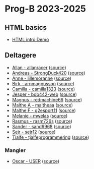 # Prog-B 2023-2025

## HTML basics
- [HTML intro Demo](html-demo/)


## Deltagere

- [Allan - allanracer](https://allanracer.github.io/) ([source](https://github.com/allanracer/allanracer.github.io))
- [Andreas - StrongDuck420](https://StrongDuck420.github.io/) ([source](https://github.com/StrongDuck420/StrongDuck420.github.io))
- [Anne - lillemoranne](https://lillemoranne.github.io/) ([source](https://github.com/lillemoranne/lillemoranne.github.io))
- [Birk - arnmagnusson](https://arnmagnusson.github.io/) ([source](https://github.com/arnmagnusson/arnmagnusson.github.io))
- [Camilla - camilla1323](https://camilla1323.github.io/) ([source](https://github.com/camilla1323/camilla1323.github.io))
- [Jesper - bob442-web](https://bob442-web.github.io/) ([source](https://github.com/bob442-web/bob442-web.github.io))
- [Magnus - redmachine66](https://redmachine66.github.io/) ([source](https://github.com/redmachine66/redmachine66.github.io))
- [Malthe A - maltheaa](https://maltheaa.github.io/) ([source](https://github.com/maltheaa/maltheaa.github.io))
- [Malthe F - g2esport11](https://g2esport11.github.io/) ([source](https://github.com/g2esport11/g2esport11.github.io))
- [Melanie - mwelas](https://mwelas.github.io/) ([source](https://github.com/mwelas/mwelas.github.io))
- [Rasmus - rasm726s](https://rasm726s.github.io/) ([source](https://github.com/rasm726s/rasm726s.github.io))
- [Sander - sand6968](https://sand6968.github.io/) ([source](https://github.com/sand6968/sand6968.github.io))
- [Sejr - sejr12](https://sejr12.github.io/) ([source](https://github.com/sejr12/sejr12.github.io))
- [Tjalfe - tjalfeprogrammering](https://tjalfeprogrammering.github.io/) ([source](https://github.com/tjalfeprogrammering/tjalfeprogrammering.github.io))

### Mangler
- [Oscar - USER](https://USER.github.io/) ([source](https://github.com/USER/USER.github.io))
